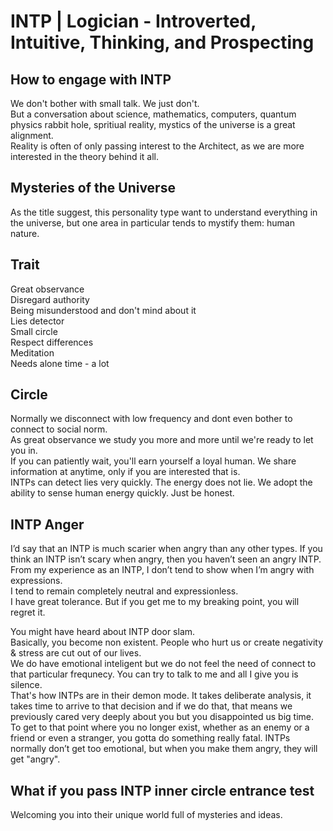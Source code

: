# INTP | Logician -  Introverted, Intuitive, Thinking, and Prospecting

## How to engage with INTP
We don't bother with small talk. We just don't. </br>
But a conversation about science, mathematics, computers, quantum physics rabbit hole, spritiual reality, mystics of the universe is a great alignment. </br>
Reality is often of only passing interest to the Architect, as we are more interested in the theory behind it all. </br>

## Mysteries of the Universe
As the title suggest, this personality type want to understand everything in the universe, but one area in particular tends to mystify them: human nature. </br>

## Trait
Great observance </br>
Disregard authority </br>
Being misunderstood and don't mind about it </br>
Lies detector </br>
Small circle </br>
Respect differences </br>
Meditation </br>
Needs alone time - a lot </br>

## Circle
Normally we disconnect with low frequency and dont even bother to connect to social norm. </br>
As great observance we study you more and more until we're ready to let you in.  </br>
If you can patiently wait, you'll earn yourself a loyal human. We share information at anytime, 
only if you are interested that is. </br>
INTPs can detect lies very quickly. The energy does not lie. We adopt the ability to sense human energy quickly. Just be honest. </br>

## INTP Anger
I’d say that an INTP is much scarier when angry than any other types. If you think an INTP isn’t scary when angry, then you haven’t seen an angry INTP.
From my experience as an INTP, I don’t tend to show when I’m angry with expressions. </br>
I tend to remain completely neutral and expressionless. </br>
I have great tolerance. But if you get me to my breaking point, you will regret it. </br>

You might have heard about INTP door slam. </br>
Basically, you become non existent. People who hurt us or create negativity & stress are cut out of our lives. </br>
We do have emotional inteligent but we do not feel the need of connect to that particular frequnecy.
You can try to talk to me and all I give you is silence. </br>
That's how INTPs are in their demon mode. It takes deliberate analysis, it takes time to arrive to that decision and if we do that, 
that means we previously cared very deeply about you but you disappointed us big time. </br>
To get to that point where you no longer exist, whether as an enemy or a friend or even a stranger, you gotta do something really fatal.
INTPs normally don’t get too emotional, but when you make them angry, they will get "angry". </br>

## What if you pass INTP inner circle entrance test
Welcoming you into their unique world full of mysteries and ideas.
